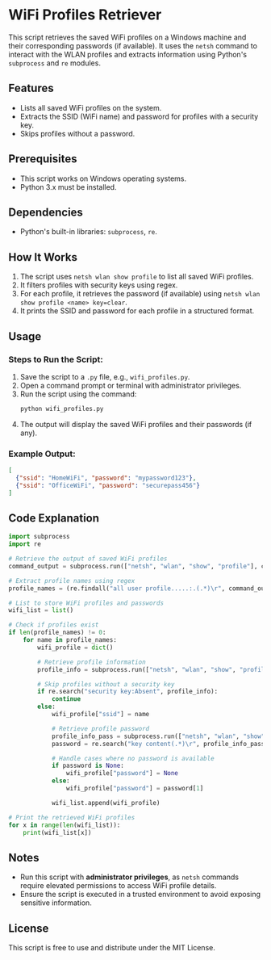 # WiFi Profiles Retriever

This script retrieves the saved WiFi profiles on a Windows machine and their corresponding passwords (if available). It uses the `netsh` command to interact with the WLAN profiles and extracts information using Python's `subprocess` and `re` modules.

## Features
- Lists all saved WiFi profiles on the system.
- Extracts the SSID (WiFi name) and password for profiles with a security key.
- Skips profiles without a password.

## Prerequisites
- This script works on Windows operating systems.
- Python 3.x must be installed.

## Dependencies
- Python's built-in libraries: `subprocess`, `re`.

## How It Works
1. The script uses `netsh wlan show profile` to list all saved WiFi profiles.
2. It filters profiles with security keys using regex.
3. For each profile, it retrieves the password (if available) using `netsh wlan show profile <name> key=clear`.
4. It prints the SSID and password for each profile in a structured format.

## Usage
### Steps to Run the Script:
1. Save the script to a `.py` file, e.g., `wifi_profiles.py`.
2. Open a command prompt or terminal with administrator privileges.
3. Run the script using the command:
   ```bash
   python wifi_profiles.py
   ```
4. The output will display the saved WiFi profiles and their passwords (if any).

### Example Output:
```json
[
  {"ssid": "HomeWiFi", "password": "mypassword123"},
  {"ssid": "OfficeWiFi", "password": "securepass456"}
]
```

## Code Explanation
```python
import subprocess
import re

# Retrieve the output of saved WiFi profiles
command_output = subprocess.run(["netsh", "wlan", "show", "profile"], capture_output=True).stdout.decode()

# Extract profile names using regex
profile_names = (re.findall("all user profile.....:.(.*)\r", command_output))

# List to store WiFi profiles and passwords
wifi_list = list()

# Check if profiles exist
if len(profile_names) != 0:
    for name in profile_names:
        wifi_profile = dict()

        # Retrieve profile information
        profile_info = subprocess.run(["netsh", "wlan", "show", "profile", name], capture_output=True).stdout.decode()

        # Skip profiles without a security key
        if re.search("security key:Absent", profile_info):
            continue
        else:
            wifi_profile["ssid"] = name

            # Retrieve profile password
            profile_info_pass = subprocess.run(["netsh", "wlan", "show", "profile", name, "key=clear"])
            password = re.search("key content(.*)\r", profile_info_pass)

            # Handle cases where no password is available
            if password is None:
                wifi_profile["password"] = None
            else:
                wifi_profile["password"] = password[1]

            wifi_list.append(wifi_profile)

# Print the retrieved WiFi profiles
for x in range(len(wifi_list)):
    print(wifi_list[x])
```

## Notes
- Run this script with **administrator privileges**, as `netsh` commands require elevated permissions to access WiFi profile details.
- Ensure the script is executed in a trusted environment to avoid exposing sensitive information.

## License
This script is free to use and distribute under the MIT License.
